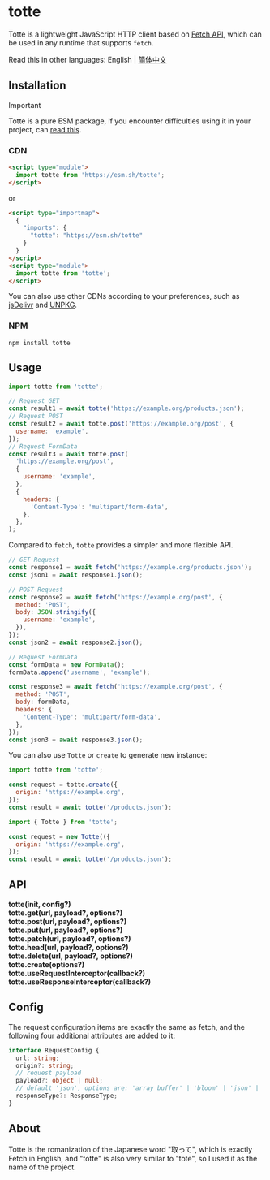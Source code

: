 # totte

Totte is a lightweight JavaScript HTTP client based on [Fetch API](https://developer.mozilla.org/en-US/docs/Web/API/Fetch_API), which can be used in any runtime that supports `fetch`.

Read this in other languages: English | [简体中文](./README.zh.md)

## Installation

> [!IMPORTANT]
> Totte is a pure ESM package, if you encounter difficulties using it in your project, can [read this](https://gist.github.com/sindresorhus/a39789f98801d908bbc7ff3ecc99d99c).

### CDN

```html
<script type="module">
  import totte from 'https://esm.sh/totte';
</script>
```

or

```html
<script type="importmap">
  {
    "imports": {
      "totte": "https://esm.sh/totte"
    }
  }
</script>
<script type="module">
  import totte from 'totte';
</script>
```

You can also use other CDNs according to your preferences, such as [jsDelivr](https://www.jsdelivr.com/) and [UNPKG](https://unpkg.com/).

### NPM

```shell
npm install totte
```

## Usage

```javascript
import totte from 'totte';

// Request GET
const result1 = await totte('https://example.org/products.json');
// Request POST
const result2 = await totte.post('https://example.org/post', {
  username: 'example',
});
// Request FormData
const result3 = await totte.post(
  'https://example.org/post',
  {
    username: 'example',
  },
  {
    headers: {
      'Content-Type': 'multipart/form-data',
    },
  },
);
```

Compared to `fetch`, `totte` provides a simpler and more flexible API.

```javascript
// GET Request
const response1 = await fetch('https://example.org/products.json');
const json1 = await response1.json();

// POST Request
const response2 = await fetch('https://example.org/post', {
  method: 'POST',
  body: JSON.stringify({
    username: 'example',
  }),
});
const json2 = await response2.json();

// Request FormData
const formData = new FormData();
formData.append('username', 'example');

const response3 = await fetch('https://example.org/post', {
  method: 'POST',
  body: formData,
  headers: {
    'Content-Type': 'multipart/form-data',
  },
});
const json3 = await response3.json();
```

You can also use `Totte` or `create` to generate new instance:

```javascript
import totte from 'totte';

const request = totte.create({
  origin: 'https://example.org',
});
const result = await totte('/products.json');
```

```javascript
import { Totte } from 'totte';

const request = new Totte(({
  origin: 'https://example.org',
});
const result = await totte('/products.json');
```

## API

**totte(init, config?)**  
**totte.get(url, payload?, options?)**  
**totte.post(url, payload?, options?)**  
**totte.put(url, payload?, options?)**  
**totte.patch(url, payload?, options?)**  
**totte.head(url, payload?, options?)**  
**totte.delete(url, payload?, options?)**  
**totte.create(options?)**  
**totte.useRequestInterceptor(callback?)**  
**totte.useResponseInterceptor(callback?)**

## Config

The request configuration items are exactly the same as fetch, and the following four additional attributes are added to it:

```typescript
interface RequestConfig {
  url: string;
  origin?: string;
  // request payload
  payload?: object | null;
  // default 'json', options are: 'array buffer' | 'bloom' | 'json' | 'text' | 'formData'
  responseType?: ResponseType;
}
```

## About

Totte is the romanization of the Japanese word "取って", which is exactly Fetch in English, and "totte" is also very similar to "tote", so I used it as the name of the project.
